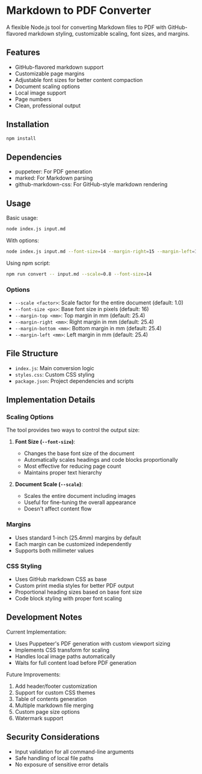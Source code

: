 # Markdown to PDF Converter

A flexible Node.js tool for converting Markdown files to PDF with GitHub-flavored markdown styling, customizable scaling, font sizes, and margins.

## Features

- GitHub-flavored markdown support
- Customizable page margins
- Adjustable font sizes for better content compaction
- Document scaling options
- Local image support
- Page numbers
- Clean, professional output

## Installation

```bash
npm install
```

## Dependencies

- puppeteer: For PDF generation
- marked: For Markdown parsing
- github-markdown-css: For GitHub-style markdown rendering

## Usage

Basic usage:
```bash
node index.js input.md
```

With options:
```bash
node index.js input.md --font-size=14 --margin-right=15 --margin-left=15
```

Using npm script:
```bash
npm run convert -- input.md --scale=0.8 --font-size=14
```

### Options

- `--scale <factor>`: Scale factor for the entire document (default: 1.0)
- `--font-size <px>`: Base font size in pixels (default: 16)
- `--margin-top <mm>`: Top margin in mm (default: 25.4)
- `--margin-right <mm>`: Right margin in mm (default: 25.4)
- `--margin-bottom <mm>`: Bottom margin in mm (default: 25.4)
- `--margin-left <mm>`: Left margin in mm (default: 25.4)

## File Structure

- `index.js`: Main conversion logic
- `styles.css`: Custom CSS styling
- `package.json`: Project dependencies and scripts

## Implementation Details

### Scaling Options

The tool provides two ways to control the output size:

1. **Font Size (`--font-size`)**: 
   - Changes the base font size of the document
   - Automatically scales headings and code blocks proportionally
   - Most effective for reducing page count
   - Maintains proper text hierarchy

2. **Document Scale (`--scale`)**:
   - Scales the entire document including images
   - Useful for fine-tuning the overall appearance
   - Doesn't affect content flow

### Margins

- Uses standard 1-inch (25.4mm) margins by default
- Each margin can be customized independently
- Supports both millimeter values

### CSS Styling

- Uses GitHub markdown CSS as base
- Custom print media styles for better PDF output
- Proportional heading sizes based on base font size
- Code block styling with proper font scaling

## Development Notes

Current Implementation:
- Uses Puppeteer's PDF generation with custom viewport sizing
- Implements CSS transform for scaling
- Handles local image paths automatically
- Waits for full content load before PDF generation

Future Improvements:
1. Add header/footer customization
2. Support for custom CSS themes
3. Table of contents generation
4. Multiple markdown file merging
5. Custom page size options
6. Watermark support

## Security Considerations

- Input validation for all command-line arguments
- Safe handling of local file paths
- No exposure of sensitive error details
